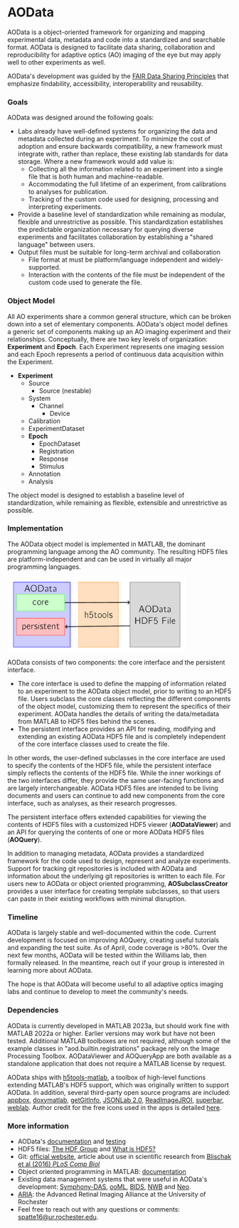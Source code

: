 # AOData

AOData is a object-oriented framework for organizing and mapping experimental data, metadata and code into a standardized and searchable format. AOData is designed to facilitate data sharing, collaboration and reproducibility for adaptive optics (AO) imaging of the eye but may apply well to other experiments as well.

AOData's development was guided by the [FAIR Data Sharing Principles](https://www.nature.com/articles/sdata201618) that emphasize findability, accessibility, interoperability and reusability.

### Goals
AOData was designed around the following goals:
- Labs already have well-defined systems for organizing the data and metadata collected during an experiment. To minimize the cost of adoption and ensure backwards compatibility, a new framework must integrate with, rather than replace, these existing lab standards for data storage. Where a new framework would add value is:
  - Collecting all the information related to an experiment into a single file that is both human and machine-readable.
  - Accommodating the full lifetime of an experiment, from calibrations to analyses for publication.
  - Tracking of the custom code used for designing, processing and interpreting experiments.
- Provide a baseline level of standardization while remaining as modular, flexible and unrestrictive as possible. This standardization establishes the predictable organization necessary for querying diverse experiments and facilitates collaboration by establishing a "shared language" between users.
- Output files must be suitable for long-term archival and collaboration
  - File format at must be platform/language independent and widely-supported.
  - Interaction with the contents of the file must be independent of the custom code used to generate the file.

### Object Model
All AO experiments share a common general structure, which can be broken down into a set of elementary components. AOData's object model defines a generic set of components making up an AO imaging experiment and their relationships. Conceptually, there are two key levels of organization: **Experiment** and **Epoch**. Each Experiment represents one imaging session and each Epoch represents a period of continuous data acquisition within the Experiment.

- **Experiment**
  - Source
    - Source (nestable)
  - System
    - Channel
      - Device
  - Calibration
  - ExperimentDataset
  - **Epoch**
    - EpochDataset
    - Registration
    - Response
    - Stimulus
  - Annotation
  - Analysis

The object model is designed to establish a baseline level of standardization, while remaining as flexible, extensible and unrestrictive as possible.

### Implementation
The AOData object model is implemented in MATLAB, the dominant programming language among the AO community. The resulting HDF5 files are platform-independent and can be used in virtually all major programming languages.

<img src="https://github.com/sarastokes/AOData/blob/main/docs/aodata_code.PNG?raw=true" width="400">

AOData consists of two components: the core interface and the persistent interface.

- The core interface is used to define the mapping of information related to an experiment to the AOData object model, prior to writing to an HDF5 file. Users subclass the core classes reflecting the different components of the object model, customizing them to represent the specifics of their experiment. AOData handles the details of writing the data/metadata from MATLAB to HDF5 files behind the scenes.
- The persistent interface provides an API for reading, modifying and extending an existing AOData HDF5 file and is completely independent of the core interface classes used to create the file.

In other words, the user-defined subclasses in the core interface are used to specify the contents of the HDF5 file, while the persistent interface simply reflects the contents of the HDF5 file. While the inner workings of the two interfaces differ, they provide the same user-facing functions and are largely interchangeable. AOData HDF5 files are intended to be living documents and users can continue to add new components from the core interface, such as analyses, as their research progresses.

The persistent interface offers extended capabilities for viewing the contents of HDF5 files with a customized HDF5 viewer (**AODataViewer**) and an API for querying the contents of one or more AOData HDF5 files (**AOQuery**).

In addition to managing metadata, AOData provides a standardized framework for the code used to  design, represent and analyze experiments. Support for tracking git repositories is included with AOData and information about the underlying git repositories is written to each file. For users new to AOData or object oriented programming, **AOSubclassCreator** provides a user interface for creating template subclasses, so that users can paste in their existing workflows with minimal disruption.

### Timeline
AOData is largely stable and well-documented within the code. Current development is focused on improving AOQuery, creating useful tutorials and expanding the test suite. As of April, code coverage is >80%. Over the next few months, AOData will be tested within the Williams lab, then formally released. In the meantime, reach out if your group is interested in learning more about AOData.

The hope is that AOData will become useful to all adaptive optics imaging labs and continue to develop to meet the community's needs.

### Dependencies
AOData is currently developed in MATLAB 2023a, but should work fine with MATLAB 2022a or higher. Earlier versions may work but have not been tested. Additional MATLAB toolboxes are not required, although some of the example classes in "aod.builtin.registrations" package rely on the Image Processing Toolbox. AODataViewer and AOQueryApp are both available as a standalone application that does not require a MATLAB license by request.

AOData ships with [h5tools-matlab](https://github.com/sarastokes/h5tools-matlab), a toolbox of high-level functions extending MATLAB's HDF5 support, which was originally written to support AOData. In addition, several third-party open source programs are included: [appbox](https://github.com/cafarm/appbox), [doxymatlab](https://github.com/simgunz/doxymatlab), [getGitInfo](https://www.mathworks.com/matlabcentral/fileexchange/32864-get-git-info), [JSONLab 2.0](https://www.mathworks.com/matlabcentral/fileexchange/33381-jsonlab-a-toolbox-to-encode-decode-json-files?s_tid=ta_fx_results), [ReadImageJROI](https://github.com/DylanMuir/ReadImageJROI), [superbar](https://github.com/scottclowe/superbar), [weblab](https://github.com/lordtumnus/weblab). Author credit for the free icons used in the apps is detailed [here](app/icons/Resources.md).

### More information
- AOData's [documentation](docs/ao-data-tools-documentation.pdf) and [testing](test/README.md)
- HDF5 files: [The HDF Group](https://www.hdfgroup.org/) and [What is HDF5?](https://www.neonscience.org/resources/learning-hub/tutorials/about-hdf5)
- Git: [official website](https://git-scm.com/), article about use in scientific research from [Blischak et al (2016) *PLoS Comp Biol*](https://journals.plos.org/ploscompbiol/article?id=10.1371/journal.pcbi.1004668)
- Object oriented programming in MATLAB: [documentation](https://www.mathworks.com/products/matlab/object-oriented-programming.html)
- Existing data management systems that were useful in AOData's development: [Symphony-DAS](https://symphony-das.github.io), [ooML](http://g-node.github.io/python-odml/), [BIDS](https://bids.neuroimaging.io/), [NWB](https://www.nwb.org/) and [Neo](https://neuralensemble.org/neo/).
- [ARIA](https://aria.cvs.rochester.edu/): the Advanced Retinal Imaging Alliance at the University of Rochester
- Feel free to reach out with any questions or comments: spatte16@ur.rochester.edu.